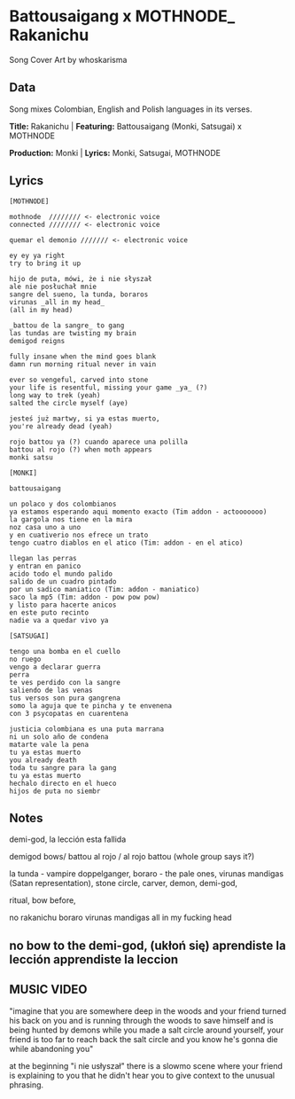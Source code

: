 # Battousaigang x MOTHNODE_ Rakanichu

Song Cover Art by whoskarisma

## Data

Song mixes Colombian, English and Polish languages in its verses.

**Title:** Rakanichu | **Featuring:** Battousaigang (Monki, Satsugai) x MOTHNODE

**Production:** Monki | **Lyrics:** Monki, Satsugai, MOTHNODE

## Lyrics

```
[MOTHNODE]

mothnode  //////// <- electronic voice
connected //////// <- electronic voice

quemar el demonio /////// <- electronic voice 

ey ey ya right
try to bring it up

hijo de puta, mówi, że i nie słyszał
ale nie posłuchał mnie
sangre del sueno, la tunda, boraros 
virunas _all in my head_  
(all in my head)

_battou de la sangre_ to gang 
las tundas are twisting my brain 
demigod reigns

fully insane when the mind goes blank 
damn run morning ritual never in vain 

ever so vengeful, carved into stone
your life is resentful, missing your game _ya_ (?)
long way to trek (yeah)
salted the circle myself (aye) 

jesteś już martwy, si ya estas muerto, 
you're already dead (yeah)

rojo battou ya (?) cuando aparece una polilla
battou al rojo (?) when moth appears
monki satsu

[MONKI]

battousaigang

un polaco y dos colombianos
ya estamos esperando aqui momento exacto (Tim addon - actooooooo)
la gargola nos tiene en la mira
noz casa uno a uno
y en cuativerio nos efrece un trato
tengo cuatro diablos en el atico (Tim: addon - en el atico)

llegan las perras
y entran en panico
acido todo el mundo palido
salido de un cuadro pintado
por un sadico maniatico (Tim: addon - maniatico)
saco la mp5 (Tim: addon - pow pow pow)
y listo para hacerte anicos
en este puto recinto
nadie va a quedar vivo ya

[SATSUGAI]

tengo una bomba en el cuello 
no ruego 
vengo a declarar guerra 
perra 
te ves perdido con la sangre 
saliendo de las venas 
tus versos son pura gangrena 
somo la aguja que te pincha y te envenena 
con 3 psycopatas en cuarentena 

justicia colombiana es una puta marrana 
ni un solo año de condena 
matarte vale la pena 
tu ya estas muerto 
you already death 
toda tu sangre para la gang 
tu ya estas muerto 
hechalo directo en el hueco 
hijos de puta no siembr

```
## Notes

demi-god, la lección esta fallida

demigod bows/ battou al rojo / al rojo battou (whole group says it?)

la tunda - vampire doppelganger, 
boraro - the pale ones, 
virunas mandigas (Satan representation), 
stone circle, 
carver, 
demon, 
demi-god, 

ritual, 
bow before, 

no rakanichu
boraro
virunas mandigas
all in my fucking head

no bow to the demi-god, (ukłoń się)
aprendiste la lección
apprendiste la leccion
----

## MUSIC VIDEO

"imagine that you are somewhere deep in the woods and your friend turned his back on you and is running through the woods to save himself and is being hunted by demons while you made a salt circle around yourself, your friend is too far to reach back the salt circle and you know he's gonna die while abandoning you"

at the beginning "i nie usłyszał" there is a slowmo scene where your friend is explaining to you that he didn't hear you to give context to the unusual phrasing.


  
